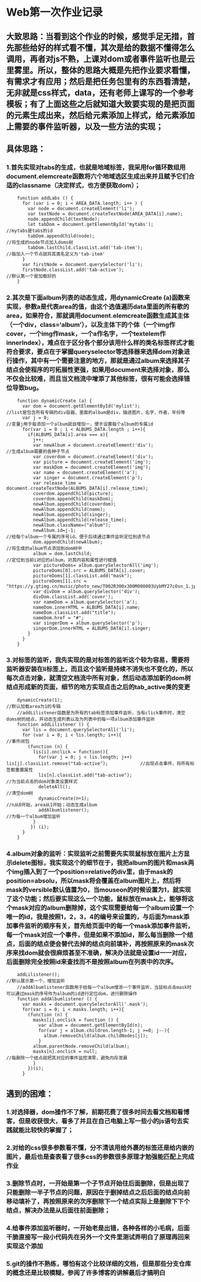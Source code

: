 # Web第一次作业记录
## 大致思路：当看到这个作业的时候，感觉手足无措，首先那些给好的样式看不懂，其次是给的数据不懂得怎么调用，再者对js不熟，上课对dom或者事件监听也是云里雾里。所以，整体的思路大概是先把作业要求看懂，有需求才有应用；然后是把任务包里有的东西看清楚，无非就是css样式，data，还有老师上课写的一个参考模板；有了上面这些之后就知道大致要实现的是把页面的元素生成出来，然后给元素添加上样式，给元素添加上需要的事件监听器，以及一些方法的实现；
## 具体思路：
### 1.首先实现对tabs的生成，也就是地域标签，我采用for循环数组用document.elemcreate函数将六个地域选区生成出来并且赋予它们合适的classname（决定样式，也方便获取dom）；
~~~    
    function addLabs () {
      for (var i = 0; i < AREA_DATA.length; i++ ) {
        var node = document.createElement('li');
        var textNode = document.createTextNode(AREA_DATA[i].name);
        node.appendChild(textNode);
        let tabDom = document.getElementById('mytabs');                                          //mytabs是tabs的id
        tabDom.appendChild(node);                                                                //将生成的node节点加入doms树
        tabDom.lastChild.classList.add('tab-item');                                              //每加入一个节点就将其类名定义为'tab-item'
      }
      var firstNode = document.querySelector('li');
      firstNode.classList.add('tab-active');                                                       //默认第一个是加载好的
    }
~~~
### 2.其次是下面album列表的动态生成，用dynamicCreate (a)函数来实现，参数a是代表area的值，由这个选值遍历data里面的所有歌的area，如果符合，那就调用document.elemcreate函数生成其主体（一个div，class=‘album’），以及主体下的个体（一个img作cover，一个img作mask，一个a作名字，一个textelem作innerIndex），难点在于区分各个部分该用什么样的类名标签样式才能符合要求，要点在于掌握queryselector等选择器来选择dom对象进行操作，其中有一个需要注意的地方，那就是通过album来选择其子结点会使程序的可拓展性更强，如果用document来选择对象，那么不仅会比较难，而且当文档流中增添了其他标签，很有可能会选择错位导致bug。
~~~
    function dynamicCreate (a) {
      var dom = document.getElementById('mylist');                                                 //list是包含所有专辑的div容器，里面的album是div，插进图片，名字，作者，年份等
      var j = 0;                                                                                   //变量j用于每添加一个album就自增加一，便于设置每个album的专属id
      for(var i = 0 ; i < ALBUMS_DATA.length ; i++){
        if(ALBUMS_DATA[i].area === a){
          j++;
          var newAlbum = document.createElement('div');                                       //生成album需要的各种子节点
          var coverdom = document.createElement('div');
          var picture = document.createElement('img');
          var maskDom = document.createElement('img');
          var name = document.createElement('a');
          var singer = document.createElement('p');
          var release_time = document.createTextNode(ALBUMS_DATA[i].release_time);
          coverdom.appendChild(picture);
          coverdom.appendChild(maskDom);
          newAlbum.appendChild(coverdom);
          newAlbum.appendChild(name);
          newAlbum.appendChild(singer);
          newAlbum.appendChild(release_time);
          newAlbum.className=("album");
          newAlbum.id=j-1;                                                                    //给每个album一个专属的序号id，便于后续通过事件监听定位到该节点
          dom.appendChild(newAlbum);                                                          //将生成的album节点添加到dom树中
          album = dom.lastChild;                                                              //定位到当前i对应的album，对其内容和属性进行赋值
          var pictureDoms= album.querySelectorAll('img');
          pictureDoms[0].src = ALBUMS_DATA[i].cover;
          pictureDoms[1].classList.add("mask");
          pictureDoms[1].src = "https://y.gtimg.cn/music/photo_new/T002R300x300M000003UybMY27cOsn_1.jpg";
          var divDom = album.querySelector('div');
          divDom.classList.add('cover');
          var nameDom = album.querySelector('a');
          nameDom.innerHTML = ALBUMS_DATA[i].name;
          nameDom.classList.add("title");
          nameDom.href = "#";
          var singerDom = album.querySelector('p');
          singerDom.innerHTML = ALBUMS_DATA[i].singer;
        }
      }
    }
~~~
### 3.对标签的监听，我先实现的是对标签的监听这个较为容易，需要将监听器安装在li标签上，而且这个监听是持续不消失也不变化的，所以每次点击对象，就清空文档流中所有对象，然后动态添加新的dom树结点形成新的页面，细节的地方实现点击之后的tab_active类的变更
~~~
    dynamicCreate(1);                                                                              //默认加载area为1的专辑
    //addLilistener函数是为所有的tab标签添加事件监听，当有click事件时，清空doms树的结点，并动态生成列表以及为列表中的每一项album添加事件监听                                                                      
    function addLilistener () {
      var lis = document.querySelectorAll('li');
      for (var i = 0; i < lis.length; i++){                                                        //事件闭包
        (function (n) {
          lis[i].onclick = function(){
            for(var j = 0; j < lis.length; j++)  lis[j].classList.remove("tab-active");            //出现点击事件，将所有标签都重置属性
            lis[n].classList.add("tab-active");                                                    //为当前点击的dom对象类设置样式
            deleteAll();                                                                           //清空dom树
            dynamicCreate(n+1);                                                                    //n从0开始，area从1开始；动态生成album
            addAlbumlistener();                                                                    //为每一个album增加监听
          }
         }) (i);
      }
    }
~~~
### 4.album对象的监听：实现监听之前需要先实现鼠标放在图片上方显示delete图标，我实现这个的细节在于，我把album的图片和mask两个img插入到了一个position=relative的div里，由于mask的position=absolu，所以mask将会覆盖在album图片上，然后将mask的versible默认值置为0，当mouseon的时候设置为1，就实现了这个功能；然后要实现这么一个功能，鼠标放在mask上，能够将这个mask对应的album删除掉，这个实现需要给每一个album设置一个唯一的id，我是按照1，2，3，4的编号来设置的，与后面为mask添加事件监听的顺序有关，首先给页面中的每一个mask添加事件监听，每一个mask对应一个事件，但是如果不添加id，那么每当删除一个结点，后面的结点便会替代去掉的结点向前填补，再按照原来的mask次序来找dom就会很麻烦甚至不准确，解决办法就是设置id一一对应，后面删除完全按照id来查找而不是按照album在列表中的次序。
~~~
    addLilistener();                                                                               //默认展示第一个，增加监听
    //addAlbumlistener函数用于给每一个album增添一个事件监听，当鼠标点击mask时可以通过mask的序号作为album的id进行定位dom，进行删除操作
    function addAlbumlistener () {
      var masks = document.querySelectorAll('.mask');
      for(var i = 0; i < masks.length; i++){
        (function (n) {
          masks[i].onclick = function () {
            var album = document.getElementById(n);
            for(var j = album.children.length-1; j >=0; j--){
              album.removeChild(album.childNodes[j]);
            }
          album.parentNode.removeChild(album);
          masks[n].onclick = null;                                                              //每删除一个结点就把其对应的事件监控清零，避免内存泄漏
          }
        })(i);
      }
~~~
## 遇到的困难：
### 1.对选择器，dom操作不了解，前期花费了很多时间去看文档和看博客，但是收获很大，看多了并且在自己电脑上写一些小的js语句去实践就能比较快的掌握了；
### 2.对给的css很多参数看不懂，分不清该用给外裹的标签还是给内嵌的图片，最后也是查表看了很多css的参数很多原理才勉强能匹配上完成作业
### 3.删除节点时，一开始是第一个子节点开始往后面删除，但是出现了只能删除一半子节点的问题，原因在于删掉结点之后后面的结点向前移动填补了，再按照原来的次序删除下一个结点实际上是删除下下个结点，解决办法是从后面往前面删除；
### 4.给事件添加监听器时，一开始老是出错，各种各样的小毛病，后面干脆直接写一段小代码先在另外一个文件里测试弄明白了原理再回来实现这个添加
### 5.git的操作不熟练，哪怕有这个比较详细的文档，但是那些分支仓库的概念还是比较模糊，参阅了许多博客的讲解最后才搞明白
